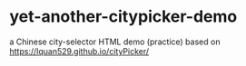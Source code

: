 # yet-another-citypicker-demo
a Chinese city-selector HTML demo (practice) based on https://lquan529.github.io/cityPicker/
